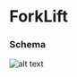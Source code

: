 # ForkLift

### Schema

![alt text](https://github.com/leonvandenbeukel/ForkLift/blob/master/Drawing/Schema.png)
